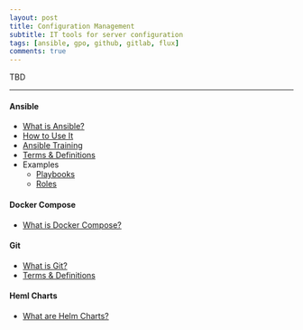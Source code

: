 ```yaml
---
layout: post
title: Configuration Management
subtitle: IT tools for server configuration
tags: [ansible, gpo, github, gitlab, flux]
comments: true
---
```

TBD

---
#### Ansible
- [What is Ansible?](/pages/ansible/what-is-ansible)
- [How to Use It](/pages/ansible/how-to-use-ansible)
- [Ansible Training](/pages/ansible/ansible-training)
- [Terms & Definitions](/pages/ansible/ansible-terms-and-definitions)
- Examples
    - [Playbooks](https://github.com/ansible-playbooks-tex)
    - [Roles](https://github.com/ansible-roles-tex)

#### Docker Compose
- [What is Docker Compose?](/pages/ansible/what-is-docker-compose)

#### Git
- [What is Git?](/pages/ansible/what-is-git)
- [Terms & Definitions](/pages/ansible/ansible-terms-and-definitions)

#### Heml Charts
- [What are Helm Charts?](/pages/ansible/what-are-helm-charts)
